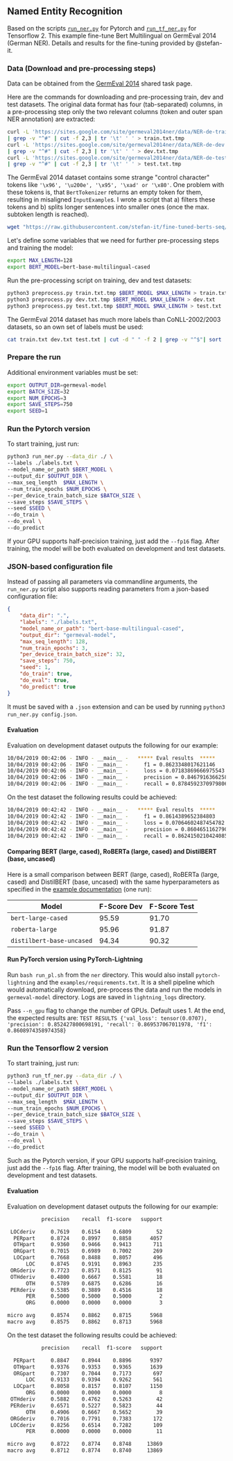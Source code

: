 ## Named Entity Recognition

Based on the scripts [`run_ner.py`](https://github.com/huggingface/transformers/blob/master/examples/token-classification/run_ner.py) for Pytorch and
[`run_tf_ner.py`](https://github.com/huggingface/transformers/blob/master/examples/token-classification/run_tf_ner.py) for Tensorflow 2.
This example fine-tune Bert Multilingual on GermEval 2014 (German NER).
Details and results for the fine-tuning provided by @stefan-it.

### Data (Download and pre-processing steps)

Data can be obtained from the [GermEval 2014](https://sites.google.com/site/germeval2014ner/data) shared task page.

Here are the commands for downloading and pre-processing train, dev and test datasets. The original data format has four (tab-separated) columns, in a pre-processing step only the two relevant columns (token and outer span NER annotation) are extracted:

```bash
curl -L 'https://sites.google.com/site/germeval2014ner/data/NER-de-train.tsv?attredirects=0&d=1' \
| grep -v "^#" | cut -f 2,3 | tr '\t' ' ' > train.txt.tmp
curl -L 'https://sites.google.com/site/germeval2014ner/data/NER-de-dev.tsv?attredirects=0&d=1' \
| grep -v "^#" | cut -f 2,3 | tr '\t' ' ' > dev.txt.tmp
curl -L 'https://sites.google.com/site/germeval2014ner/data/NER-de-test.tsv?attredirects=0&d=1' \
| grep -v "^#" | cut -f 2,3 | tr '\t' ' ' > test.txt.tmp
```

The GermEval 2014 dataset contains some strange "control character" tokens like `'\x96', '\u200e', '\x95', '\xad' or '\x80'`. One problem with these tokens is, that `BertTokenizer` returns an empty token for them, resulting in misaligned `InputExample`s. I wrote a script that a) filters these tokens and b) splits longer sentences into smaller ones (once the max. subtoken length is reached).

```bash
wget "https://raw.githubusercontent.com/stefan-it/fine-tuned-berts-seq/master/scripts/preprocess.py"
```
Let's define some variables that we need for further pre-processing steps and training the model:

```bash
export MAX_LENGTH=128
export BERT_MODEL=bert-base-multilingual-cased
```

Run the pre-processing script on training, dev and test datasets:

```bash
python3 preprocess.py train.txt.tmp $BERT_MODEL $MAX_LENGTH > train.txt
python3 preprocess.py dev.txt.tmp $BERT_MODEL $MAX_LENGTH > dev.txt
python3 preprocess.py test.txt.tmp $BERT_MODEL $MAX_LENGTH > test.txt
```

The GermEval 2014 dataset has much more labels than CoNLL-2002/2003 datasets, so an own set of labels must be used:

```bash
cat train.txt dev.txt test.txt | cut -d " " -f 2 | grep -v "^$"| sort | uniq > labels.txt
```

### Prepare the run

Additional environment variables must be set:

```bash
export OUTPUT_DIR=germeval-model
export BATCH_SIZE=32
export NUM_EPOCHS=3
export SAVE_STEPS=750
export SEED=1
```

### Run the Pytorch version

To start training, just run:

```bash
python3 run_ner.py --data_dir ./ \
--labels ./labels.txt \
--model_name_or_path $BERT_MODEL \
--output_dir $OUTPUT_DIR \
--max_seq_length  $MAX_LENGTH \
--num_train_epochs $NUM_EPOCHS \
--per_device_train_batch_size $BATCH_SIZE \
--save_steps $SAVE_STEPS \
--seed $SEED \
--do_train \
--do_eval \
--do_predict
```

If your GPU supports half-precision training, just add the `--fp16` flag. After training, the model will be both evaluated on development and test datasets.

### JSON-based configuration file

Instead of passing all parameters via commandline arguments, the `run_ner.py` script also supports reading parameters from a json-based configuration file:

```json
{
    "data_dir": ".",
    "labels": "./labels.txt",
    "model_name_or_path": "bert-base-multilingual-cased",
    "output_dir": "germeval-model",
    "max_seq_length": 128,
    "num_train_epochs": 3,
    "per_device_train_batch_size": 32,
    "save_steps": 750,
    "seed": 1,
    "do_train": true,
    "do_eval": true,
    "do_predict": true
}
```

It must be saved with a `.json` extension and can be used by running `python3 run_ner.py config.json`.

#### Evaluation

Evaluation on development dataset outputs the following for our example:

```bash
10/04/2019 00:42:06 - INFO - __main__ -   ***** Eval results  *****
10/04/2019 00:42:06 - INFO - __main__ -     f1 = 0.8623348017621146
10/04/2019 00:42:06 - INFO - __main__ -     loss = 0.07183869666975543
10/04/2019 00:42:06 - INFO - __main__ -     precision = 0.8467916366258111
10/04/2019 00:42:06 - INFO - __main__ -     recall = 0.8784592370979806
```

On the test dataset the following results could be achieved:

```bash
10/04/2019 00:42:42 - INFO - __main__ -   ***** Eval results  *****
10/04/2019 00:42:42 - INFO - __main__ -     f1 = 0.8614389652384803
10/04/2019 00:42:42 - INFO - __main__ -     loss = 0.07064602487454782
10/04/2019 00:42:42 - INFO - __main__ -     precision = 0.8604651162790697
10/04/2019 00:42:42 - INFO - __main__ -     recall = 0.8624150210424085
```

#### Comparing BERT (large, cased), RoBERTa (large, cased) and DistilBERT (base, uncased)

Here is a small comparison between BERT (large, cased), RoBERTa (large, cased) and DistilBERT (base, uncased) with the same hyperparameters as specified in the [example documentation](https://huggingface.co/transformers/examples.html#named-entity-recognition) (one run):

| Model | F-Score Dev | F-Score Test
| --------------------------------- | ------- | --------
| `bert-large-cased`            | 95.59 | 91.70
| `roberta-large`                  | 95.96 | 91.87
| `distilbert-base-uncased` | 94.34 | 90.32

#### Run PyTorch version using PyTorch-Lightning

Run `bash run_pl.sh` from the `ner` directory. This would also install `pytorch-lightning` and the `examples/requirements.txt`. It is a shell pipeline which would automatically download, pre-process the data and run the models in `germeval-model` directory. Logs are saved in `lightning_logs` directory.

Pass `--n_gpu` flag to change the number of GPUs. Default uses 1. At the end, the expected results are: `TEST RESULTS {'val_loss': tensor(0.0707), 'precision': 0.852427800698191, 'recall': 0.869537067011978, 'f1': 0.8608974358974358}`


### Run the Tensorflow 2 version

To start training, just run:

```bash
python3 run_tf_ner.py --data_dir ./ \
--labels ./labels.txt \
--model_name_or_path $BERT_MODEL \
--output_dir $OUTPUT_DIR \
--max_seq_length  $MAX_LENGTH \
--num_train_epochs $NUM_EPOCHS \
--per_device_train_batch_size $BATCH_SIZE \
--save_steps $SAVE_STEPS \
--seed $SEED \
--do_train \
--do_eval \
--do_predict
```

Such as the Pytorch version, if your GPU supports half-precision training, just add the `--fp16` flag. After training, the model will be both evaluated on development and test datasets.

#### Evaluation

Evaluation on development dataset outputs the following for our example:
```bash
           precision    recall  f1-score   support

 LOCderiv     0.7619    0.6154    0.6809        52
  PERpart     0.8724    0.8997    0.8858      4057
  OTHpart     0.9360    0.9466    0.9413       711
  ORGpart     0.7015    0.6989    0.7002       269
  LOCpart     0.7668    0.8488    0.8057       496
      LOC     0.8745    0.9191    0.8963       235
 ORGderiv     0.7723    0.8571    0.8125        91
 OTHderiv     0.4800    0.6667    0.5581        18
      OTH     0.5789    0.6875    0.6286        16
 PERderiv     0.5385    0.3889    0.4516        18
      PER     0.5000    0.5000    0.5000         2
      ORG     0.0000    0.0000    0.0000         3

micro avg     0.8574    0.8862    0.8715      5968
macro avg     0.8575    0.8862    0.8713      5968
```

On the test dataset the following results could be achieved:
```bash
           precision    recall  f1-score   support

  PERpart     0.8847    0.8944    0.8896      9397
  OTHpart     0.9376    0.9353    0.9365      1639
  ORGpart     0.7307    0.7044    0.7173       697
      LOC     0.9133    0.9394    0.9262       561
  LOCpart     0.8058    0.8157    0.8107      1150
      ORG     0.0000    0.0000    0.0000         8
 OTHderiv     0.5882    0.4762    0.5263        42
 PERderiv     0.6571    0.5227    0.5823        44
      OTH     0.4906    0.6667    0.5652        39
 ORGderiv     0.7016    0.7791    0.7383       172
 LOCderiv     0.8256    0.6514    0.7282       109
      PER     0.0000    0.0000    0.0000        11

micro avg     0.8722    0.8774    0.8748     13869
macro avg     0.8712    0.8774    0.8740     13869
```
